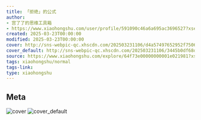 ```yaml
---
title: 「拒绝」的公式
author:
- 宫了了的思维工具箱
- https://www.xiaohongshu.com/user/profile/591090c46a6a695ac3696527?xsec_token=undefined
created: 2025-03-23T00:00:00
modified: 2025-03-23T00:00:00
cover: http://sns-webpic-qc.xhscdn.com/202503231106/d4a57497652952f750693abccaf77cd5/1040g00830olq621hiu1049fo828c8p97664054g!nc_n_webp_prv_1
cover_default: http://sns-webpic-qc.xhscdn.com/202503231106/3445b0df68dd46f291ee998ec4054b26/1040g00830olq621hiu1049fo828c8p97664054g!nc_n_webp_mw_1
source: https://www.xiaohongshu.com/explore/64f73e00000000001e021981?xsec_token=AByvn6nG2xIIToJvqGx1MHmrmJ0_ufrl5x4GD_Otao9YA=
tags: xiaohongshu/normal
tags-link:
type: xiaohongshu
---
```


## Meta

![cover](http://sns-webpic-qc.xhscdn.com/202503231106/d4a57497652952f750693abccaf77cd5/1040g00830olq621hiu1049fo828c8p97664054g!nc_n_webp_prv_1)
![cover_default](http://sns-webpic-qc.xhscdn.com/202503231106/3445b0df68dd46f291ee998ec4054b26/1040g00830olq621hiu1049fo828c8p97664054g!nc_n_webp_mw_1)
